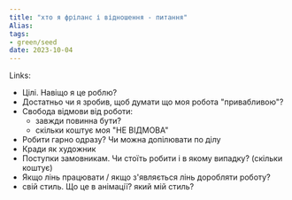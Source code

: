 ```yaml
---
title: "хто я фріланс і відношення - питання"
Alias: 
tags:
- green/seed
date: 2023-10-04
---
```

Links:  



- Цілі. Навіщо я це роблю?
- Достатньо чи я зробив, щоб думати що моя робота "привабливою"?
- Свобода відмови від роботи: 
	- завжди повинна бути?
	- скільки коштує моя "НЕ ВІДМОВА"
- Робити гарно одразу? Чи можна допілювати по ділу
- Кради як художник
- Поступки замовникам. Чи стоїть робити і в якому випадку? (скільки коштує)
- Якщо лінь працювати / якщо з'являється лінь доробляти роботу?
- свій стиль. Що це в анімації? який мій стиль?

